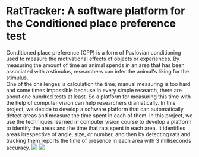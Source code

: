 # RatTracker: A software platform for the Conditioned place preference test 
Conditioned place preference (CPP) is a form of Pavlovian conditioning used to measure the motivational effects of objects or experiences. By measuring the amount of time an animal spends in an area that has been associated with a stimulus, researchers can infer the animal's liking for the stimulus. <br/>
One of the challenges is calculation the time; manual measuring is too hard and some times impossible because in every simple research, there are about one hundred tests at least. So a platform for measuring this time with the help of computer vision can help researchers dramatically. In this project, we decide to develop a software platform that can automatically detect areas and measure the time spent in each of them. In this project, we use the techniques learned in computer vision course to develop a platform to identify the areas and the time that rats spent in each area. It identifies areas irrespective of angle, size, or number, and then by detecting rats and tracking them reports the time of presence in each area with 3 milliseconds accuracy.
![](Result.gif)
![](result2.gif)
